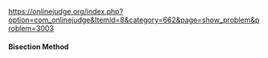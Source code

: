 https://onlinejudge.org/index.php?option=com_onlinejudge&Itemid=8&category=662&page=show_problem&problem=3003   

#### Bisection Method